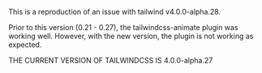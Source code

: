 This is a reproduction of an issue with tailwind v4.0.0-alpha.28.

Prior to this version (0.21 - 0.27), the tailwindcss-animate plugin was working well.
However, with the new version, the plugin is not working as expected.

THE CURRENT VERSION OF TAILWINDCSS IS 4.0.0-alpha.27

